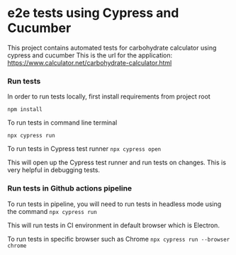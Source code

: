 # e2e tests using Cypress and Cucumber

This project contains automated tests for carbohydrate calculator using cypress and cucumber
This is the url for the application: https://www.calculator.net/carbohydrate-calculator.html

### Run tests

In order to run tests locally, first install requirements from project root

`npm install`

To run tests in command line terminal

`npx cypress run`

To run tests in Cypress test runner
`npx cypress open`

This will open up the Cypress test runner and run tests on changes. This is very helpful in debugging tests.

### Run tests in Github actions pipeline

To run tests in pipeline, you will need to run tests in headless mode using the command
`npx cypress run`

This will run tests in CI environment in default browser which is Electron.

To run tests in specific browser such as Chrome
`npx cypress run --browser chrome`
